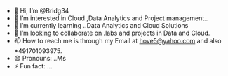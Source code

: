 - 👋 Hi, I’m @Bridg34
- 👀 I’m interested in Cloud ,Data Analytics and Project management..
- 🌱 I’m currently learning ..Data Analytics and Cloud Solutions
- 💞️ I’m looking to collaborate on .labs and projects in Data and Cloud.
- 📫 How to reach me is through my Email at hove5@yahoo.com and also *491701093975.
- 😄 Pronouns: ..Ms
- ⚡ Fun fact: ...

<!---
Bridg34/Bridg34 is a ✨ special ✨ repository because its `README.md` (this file) appears on your GitHub profile.
You can click the Preview link to take a look at your changes.
--->
